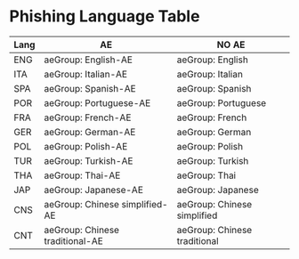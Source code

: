 # Phishing Language Table


| Lang | AE | NO AE |
| ---- | -- | ----- |
| ENG | aeGroup: English-AE | aeGroup: English |
| ITA | aeGroup: Italian-AE	| aeGroup: Italian |
| SPA | aeGroup: Spanish-AE	| aeGroup: Spanish |
| POR | aeGroup: Portuguese-AE | aeGroup: Portuguese |
| FRA | aeGroup: French-AE | aeGroup: French |
| GER | aeGroup: German-AE | aeGroup: German |
| POL | aeGroup: Polish-AE | aeGroup: Polish |
| TUR | aeGroup: Turkish-AE | aeGroup: Turkish |
| THA | aeGroup: Thai-AE | aeGroup: Thai |
| JAP | aeGroup: Japanese-AE | aeGroup: Japanese |
| CNS | aeGroup: Chinese simplified-AE | aeGroup: Chinese simplified |
| CNT | aeGroup: Chinese traditional-AE | aeGroup: Chinese traditional |